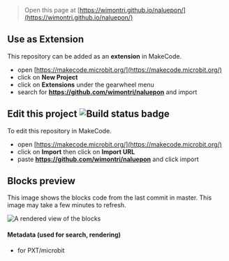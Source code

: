 
> Open this page at [https://wimontri.github.io/naluepon/](https://wimontri.github.io/naluepon/)

## Use as Extension

This repository can be added as an **extension** in MakeCode.

* open [https://makecode.microbit.org/](https://makecode.microbit.org/)
* click on **New Project**
* click on **Extensions** under the gearwheel menu
* search for **https://github.com/wimontri/naluepon** and import

## Edit this project ![Build status badge](https://github.com/wimontri/naluepon/workflows/MakeCode/badge.svg)

To edit this repository in MakeCode.

* open [https://makecode.microbit.org/](https://makecode.microbit.org/)
* click on **Import** then click on **Import URL**
* paste **https://github.com/wimontri/naluepon** and click import

## Blocks preview

This image shows the blocks code from the last commit in master.
This image may take a few minutes to refresh.

![A rendered view of the blocks](https://github.com/wimontri/naluepon/raw/master/.github/makecode/blocks.png)

#### Metadata (used for search, rendering)

* for PXT/microbit
<script src="https://makecode.com/gh-pages-embed.js"></script><script>makeCodeRender("{{ site.makecode.home_url }}", "{{ site.github.owner_name }}/{{ site.github.repository_name }}");</script>
